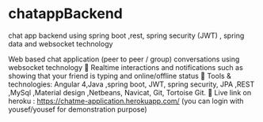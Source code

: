 # chatappBackend
chat app backend using spring boot ,rest, spring security (JWT) , spring data and websocket technology

Web based chat application (peer to peer / group) conversations using websocket technology
 Realtime interactions and notifications such as showing that your friend is typing and online/offline status
 Tools & technologies: Angular 4,Java ,spring boot, JWT, spring security, JPA ,REST ,MySql ,Material design
,Netbeans, Navicat, Git, Tortoise Git.
 Live link on heroku : https://chatme-application.herokuapp.com/
(you can login with yousef/yousef for demonstration purpose)
